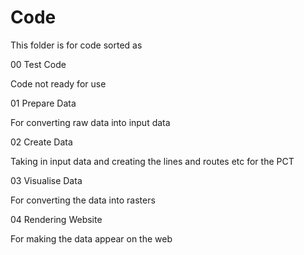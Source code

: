 # Code
This folder is for code sorted as

00 Test Code

Code not ready for use

01 Prepare Data

For converting raw data into input data

02 Create Data

Taking in input data and creating the lines and routes etc for the PCT

03 Visualise Data

For converting the data into rasters

04 Rendering Website

For making the data appear on the web